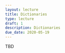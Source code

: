 ```yaml
---
layout: lecture
title: Dictionaries
type: lecture
draft: 1
description: Dictionaries
due_date: 2020-05-19
---
```


TBD